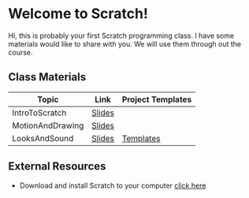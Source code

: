 # Welcome to Scratch!
Hi, this is probably your first Scratch programming class. I have some materials would like to share with you. We will use them through out the course.
## Class Materials
|Topic           |Link                          |Project Templates                        |
|----------------|-------------------------------|----------------------------|
|IntroToScratch  |[Slides](https://drive.google.com/open?id=1C7kMckeH4EefjDCtFsNedpjLoL8dVThFK4mEvPKrvuw)|           |
|MotionAndDrawing  |[Slides](https://drive.google.com/open?id=1iq7QN9iRlcMxJyQK31D91vtemtYOILHW2Qa7JZJLIn0)|           |
|LooksAndSound  |[Slides](https://docs.google.com/presentation/d/1Mys_iqW1BUA-_OFOxhExJOkmvGRtGxfk073z1HsUx4s/edit?usp=sharing)|[Templates](https://drive.google.com/drive/folders/11fRmbOaDIjrDV5ctkhQrNENnjr8GlJI5?usp=sharing)           |
### 
## External Resources
- Download and install Scratch to your computer [click here](https://scratch.mit.edu/download)
